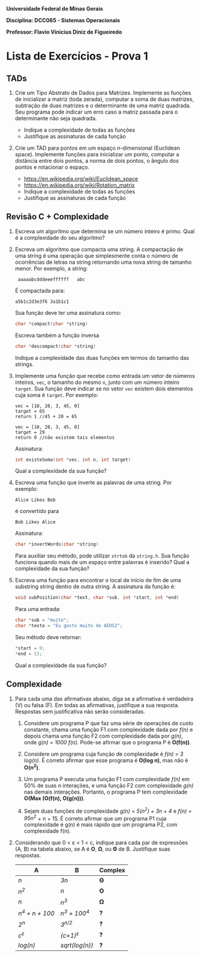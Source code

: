 **Universidade Federal de Minas Gerais**

**Disciplina: DCC065 - Sistemas Operacionais**

**Professor: Flavio Vinicius Diniz de Figueiredo**

# Lista de Exercícios - Prova 1

## TADs

1. Crie um Tipo Abstrato de Dados para Matrizes. Implemente as funções de
   inicializar a matriz (toda zerada), computar a soma de duas matrizes,
   subtração de duas matrizes e o determinante de uma matriz quadrada. Seu
   programa pode indicar um erro caso a matriz passada para o determinante não
   seja quadrada.

   * Indique a complexidade de todas as funções
   * Justifique as assinaturas de cada função

1. Crie um TAD para pontos em um espaço $n$-dimensional (Euclidean space).
   Implemente funções para inicializar um ponto, computar a distância entre
   dois pontos, a norma de dois pontos, o ângulo dos pontos e rotacionar o
   espaço.

   * https://en.wikipedia.org/wiki/Euclidean_space
   * https://en.wikipedia.org/wiki/Rotation_matrix
   * Indique a complexidade de todas as funções
   * Justifique as assinaturas de cada função

## Revisão C + Complexidade

1. Escreva um algoritmo que determina se um número inteiro é primo. Qual
   é a complexidade do seu algoritmo?

1. Escreva um algoritmo que compacta uma string. A compactação de uma string
   é uma operação que simplesmente conta o número de ocorrências de letras na
   string retornando uma nova string de tamanho menor. Por exemplo, a string:

   ``` aaaaabcdddeeeffffff   abc```

   É compactada para:

   ```a5b1c2d3e3f6 3a1b1c1```

   Sua função deve ter uma assinatura como:

   ```c
   char *compact(char *string)
   ```

   Escreva também a função inversa

   ```c
   char *descompact(char *string)
   ```

   Indique a complexidade das duas funções em termos do tamanho das strings.

1. Implemente uma função que recebe como entrada um vetor de números inteiros,
   `vec`, o tamanho do mesmo `n`, junto com um número inteiro `target`. Sua
   função deve indicar se no vetor `vec` existem dois elementos cuja soma é
   `target`. Por exemplo:

   ```
   vec = [10, 20, 3, 45, 0]
   target = 65
   return 1 //45 + 20 = 65
   ```

   ```
   vec = [10, 20, 3, 45, 0]
   target = 29
   return 0 //não existem tais elementos
   ```

   Assinatura:
   ```c
   int existeSoma(int *vec, int n, int target)
   ```

   Qual a complexidade da sua função?

1. Escreva uma função que inverte as palavras de uma string. Por exemplo:

   ```
   Alice Likes Bob
   ```
   é convertido para
   ```
   Bob Likes Alice
   ```

   Assinatura:
   ```c
   char *invertWords(char *string)
   ```

   Para auxiliar seu método, pode utilizar `strtok` da `string.h`.
   Sua função funciona quando mais de um espaço entre palavras é inserido?
   Qual a complexidade da sua função?

1. Escreva uma função para encontrar o local de início de fim de uma
   substring string dentro de outra string. A assinatura da função é:

   ```c
   void subPosition(char *text, char *sub, int *start, int *end)
   ```

   Para uma entrada:

   ```c
   char *sub = "muito";
   char *texto = "Eu gosto muito de AEDS2";
   ```

   Seu método deve retornar:

   ```c
   *start = 9;
   *end = 13;
   ```

   Qual a complexidade da sua função?

## Complexidade

1. Para cada uma das afirmativas abaixo, diga se a afirmativa é verdadeira (V)
   ou falsa (F). Em todas as afirmativas, justifique a sua resposta. Respostas
   sem justificativa não serão consideradas.

   1. Considere um programa P que faz uma série de operações de custo
      constante, chama uma função F1 com complexidade dada por *f(n)* e depois
      chama uma função F2 com complexidade dada por *g(n)*, onde
      *g(n) = 1000 f(n)*. Pode-se afirmar que o programa P é **O(f(n))**.

   1. Considere um programa cuja função de complexidade é *f(n) = 3 log(n)*.
      É correto afirmar que esse programa é **O(log n)**, mas não é
      **O(n<sup>2</sup>)**.

   1. Um programa P executa uma função F1 com complexidade *f(n)* em 50% de suas
      n interações, e uma função F2 com complexidade *g(n)* nas demais
      interações. Portanto, o programa P tem complexidade
      **O(Max (O(f(n), O(g(n)))**.

   1. Sejam duas funções de complexidade *g(n) = 5(n<sup>2</sup>) + 3n + 4* e
      *f(n) = 95n<sup>2</sup>* + n + 15. É correto afirmar que um programa P1
      cuja complexidade é g(n) é mais rápido que um programa P2, com
      complexidade f(n).

1. Considerando que 0 < ε < 1 < c, indique para cada par de expressões (A, B)
   na tabela abaixo, se A é **Ο**, **Ω**, ou **Θ** de B. Justifique suas
   respostas.

   | A                          | B                                 | Complex |
   |----------------------------|-----------------------------------|----------
   | *n*                        | *3n*                              | **Θ**   |
   | *n<sup>2</sup>*            | *n*                               | **Ο**   |
   | *n*                        | *n<sup>3</sup>*                   | **Ω**   |
   | *n<sup>4</sup> + n  + 100* | *n<sup>3</sup> + 100<sup>4</sup>* | **?**   |
   | *2<sup>n</sup>*            | *3<sup>n/2</sup>*                 | **?**   |
   | *c<sup>ε</sup>*            | *(c+1)<sup>ε</sup>*               | **?**   |
   | *log(n)*                   | *sqrt(log(n))*                    | **?**   |
